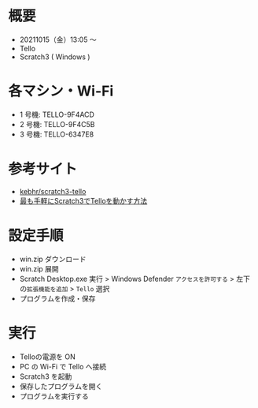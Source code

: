 # 概要
- 20211015（金）13:05 〜
- Tello
- Scratch3 ( Windows )
<p></p>

# 各マシン・Wi-Fi
- 1 号機: TELLO-9F4ACD
- 2 号機: TELLO-9F4C5B
- 3 号機: TELLO-6347E8
<p></p>

# 参考サイト
- [kebhr/scratch3-tello](https://github.com/kebhr/scratch3-tello)
- [最も手軽にScratch3でTelloを動かす方法](https://qiita.com/hsgucci/items/688bc6232537771e1026)
<p></p>

# 設定手順
- win.zip ダウンロード
- win.zip 展開
- Scratch Desktop.exe 実行 > Windows Defender `アクセスを許可する` > 左下の`拡張機能を追加` > `Tello` 選択
- プログラムを作成・保存
<p></p>

# 実行
- Telloの電源を ON
- PC の Wi-Fi で Tello へ接続
- Scratch3 を起動
- 保存したプログラムを開く
- プログラムを実行する
<p></p>


<div class="page-break"></div>
